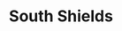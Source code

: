 ---
title: 'South Shields'
altTitle: 'Cafes in South Shields'
url: '/locations/south-shields/'
type: 'location'
id: 'south-shields'
geolocation:
  lat: 54.9783
  long: 1.6178
population: null
area: null
history: null
landmarks: null
climate: null
economy: null
content: "South Shields is a coastal town in Tyne and Wear with a vibrant café scene. Whether you’re looking for a quick coffee or a relaxing spot to enjoy brunch, you’ll find plenty of options in South Shields. Some of the most popular cafes in the area include Ocean Beach Pleasure Park, where you can enjoy a cup of coffee while taking in stunning views of the sea, and The Customs House, which serves up delicious breakfast and lunch options in a cozy setting. If you’re in the mood for something sweet, head to Tynemouth Coffee Company, which offers a selection of delicious cakes and pastries along with its signature coffee blends."
images:
  header:
    src: '/images/locations/gateshead-quayside-north-east-england.jpeg'
    alt: 'Gateshead Quayside, North East England'
    width: 1920
    height: 1024
  thumbnail:
    src: '/images/locations/gateshead-quayside-north-east-england.jpeg'
    alt: 'Gateshead Quayside, North East England'
    width: 400
    height: 300
head:
  title: 'Cafes in South Shields : Explore Cafes and Coffee Blends Across Tyne & Wear'
  meta:
    - name: 'keywords'
      content: 'cafe finder, coffee shop locator, cafe reviews, cafe events, cafe news, speciality coffee, cafe blog, coffee culture'
    - name: 'robots'
      content: 'index, follow'
    - name: 'author'
      content: 'Chris Prusakiewicz with ChatGPT'
    - name: 'copyright'
      content: '© 2023 The Coffee Detectives'
settings:
  slider: false
---